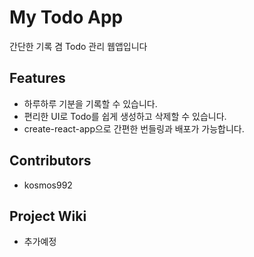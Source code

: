 # My Todo App

간단한 기록 겸 Todo 관리 웹앱입니다

## Features

- 하루하루 기분을 기록할 수 있습니다.
- 편리한 UI로 Todo를 쉽게 생성하고 삭제할 수 있습니다.
- create-react-app으로 간편한 번들링과 배포가 가능합니다.

## Contributors

- kosmos992

## Project Wiki

- 추가예정
